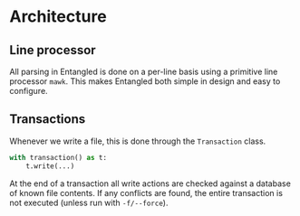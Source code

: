 # Architecture

## Line processor
All parsing in Entangled is done on a per-line basis using a primitive line processor `mawk`. This makes Entangled both simple in design and easy to configure.

## Transactions
Whenever we write a file, this is done through the `Transaction` class.

```python
with transaction() as t:
    t.write(...)
```

At the end of a transaction all write actions are checked against a database of known file contents. If any conflicts are found, the entire transaction is not executed (unless run with `-f/--force`).